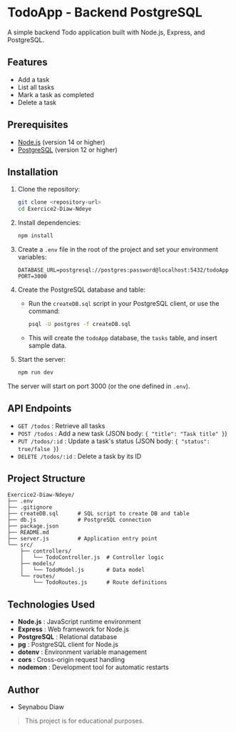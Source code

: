 # TodoApp - Backend PostgreSQL

A simple backend Todo application built with Node.js, Express, and PostgreSQL.

## Features

- Add a task
- List all tasks
- Mark a task as completed
- Delete a task

## Prerequisites

- [Node.js](https://nodejs.org/) (version 14 or higher)
- [PostgreSQL](https://www.postgresql.org/) (version 12 or higher)

## Installation

1. Clone the repository:
   ```sh
   git clone <repository-url>
   cd Exercice2-Diaw-Ndeye
   ```

2. Install dependencies:
   ```sh
   npm install
   ```

3. Create a `.env` file in the root of the project and set your environment variables:
   ```
   DATABASE_URL=postgresql://postgres:password@localhost:5432/todoApp
   PORT=3000
   ```

4. Create the PostgreSQL database and table:
   - Run the `createDB.sql` script in your PostgreSQL client, or use the command:
     ```sh
     psql -U postgres -f createDB.sql
     ```
   - This will create the `todoApp` database, the `tasks` table, and insert sample data.

5. Start the server:
   ```sh
   npm run dev
   ```

The server will start on port 3000 (or the one defined in `.env`).

## API Endpoints

- `GET /todos` : Retrieve all tasks
- `POST /todos` : Add a new task (JSON body: `{ "title": "Task title" }`)
- `PUT /todos/:id` : Update a task's status (JSON body: `{ "status": true/false }`)
- `DELETE /todos/:id` : Delete a task by its ID

## Project Structure

```
Exercice2-Diaw-Ndeye/
├── .env
├── .gitignore
├── createDB.sql      # SQL script to create DB and table
├── db.js             # PostgreSQL connection
├── package.json
├── README.md
├── server.js         # Application entry point
└── src/
    ├── controllers/
    │   └── TodoController.js  # Controller logic
    ├── models/
    │   └── TodoModel.js       # Data model
    └── routes/
        └── TodoRoutes.js      # Route definitions
```

## Technologies Used

- **Node.js** : JavaScript runtime environment
- **Express** : Web framework for Node.js
- **PostgreSQL** : Relational database
- **pg** : PostgreSQL client for Node.js
- **dotenv** : Environment variable management
- **cors** : Cross-origin request handling
- **nodemon** : Development tool for automatic restarts

## Author

- Seynabou Diaw

> This project is for educational purposes.

